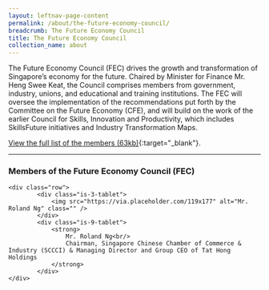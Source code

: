 ```yaml
---
layout: leftnav-page-content
permalink: /about/the-future-economy-council/
breadcrumb: The Future Economy Council
title: The Future Economy Council
collection_name: about
---
```


The Future Economy Council (FEC) drives the growth and transformation of Singapore’s economy for the future. Chaired by Minister for Finance Mr. Heng Swee Keat, the Council comprises members from government, industry, unions, and educational and training institutions. The FEC will oversee the implementation of the recommendations put forth by the Committee on the Future Economy (CFE), and will build on the work of the earlier Council for Skills, Innovation and Productivity, which includes SkillsFuture initiatives and Industry Transformation Maps.

[View the full list of the members (63kb)](/images/PDF/The-Future-Economy-Council/15-Feb_FE_Council-members.pdf){:target="_blank"}.

---

### **Members of the Future Economy Council (FEC)**

    <div class="row">
            <div class="is-3-tablet">
                <img src="https://via.placeholder.com/119x177" alt="Mr. Roland Ng" class="" />
            </div>
            <div class="is-9-tablet">
                <strong>
                    Mr. Roland Ng<br/>
                    Chairman, Singapore Chinese Chamber of Commerce & Industry (SCCCI) & Managing Director and Group CEO of Tat Hong Holdings
                </strong>
            </div>
    </div>
